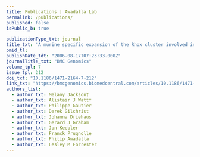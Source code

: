 ```yaml
---
title: Publications | Awadalla Lab
permalink: /publications/
published: false
isPublic_b: true

publicationType_txt: journal
title_txt: "A murine specific expansion of the Rhox cluster involved in embryonic stem cell biology is under natural selection"
pmid_tl: 
publishDate_tdt: "2006-08-17T07:23:33.000Z"
journalTitle_txt: "BMC Genomics"
volume_tpl: 7
issue_tpl: 212
doi_txt: "10.1186/1471-2164-7-212"
link_txt: "https://bmcgenomics.biomedcentral.com/articles/10.1186/1471-2164-7-212"
authors_list: 
  - author_txt: Melany Jackson†
  - author_txt: Alistair J Watt†
  - author_txt: Philippe Gautier
  - author_txt: Derek Gilchrist
  - author_txt: Johanna Driehaus
  - author_txt: Gerard J Graham
  - author_txt: Jon Keebler
  - author_txt: Franck Prugnolle
  - author_txt: Philip Awadalla
  - author_txt: Lesley M Forrester
---
```

